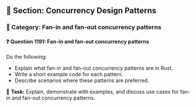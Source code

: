 ## 📘 Section: Concurrency Design Patterns  
### 🔹 Category: Fan-in and fan-out concurrency patterns  
#### ❓ Question 1191: Fan-in and fan-out concurrency patterns

Do the following:

- Explain what fan-in and fan-out concurrency patterns are in Rust.
- Write a short example code for each pattern.
- Describe scenarios where these patterns are preferred.

🔧 **Task:** Explain, demonstrate with examples, and discuss use cases for fan-in and fan-out concurrency patterns.
